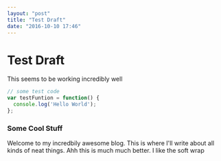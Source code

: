 ```yaml
---
layout: "post"
title: "Test Draft"
date: "2016-10-10 17:46"
---
```


# Test Draft

This seems to be working incredibly well

```javascript
// some test code
var testFuntion = function() {
  console.log('Hello World');
};
```

### Some Cool Stuff
Welcome to my incredbily awesome blog. This is where I'll write about all kinds of neat things. Ahh this is much much better. I like the soft wrap
